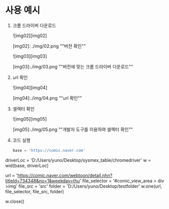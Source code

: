 # 사용 예시

1. 크롬 드라이버 다운로드

   ![img02][img02]

   [img02]: ./img/02.png	""버전 확인""

   

   ![img03][img03]

   [img03]:./img/03.png	""버전에 맞는 크롬 드라이버 다운로드""

   

2. url 확인

	![img04][img04]
	
	[img04]:./img/04.png ""url 확인""
	
	
	
3. 셀렉터 확인
	
	![img05][img05]
	
	[img05]:./img/05.png ""개발자 도구를 이용하여 셀렉터 확인""
	
	
	
4. 코드 실행

	```python
   base = 'https://comic.naver.com'
driverLoc = 'D:/Users/yuno/Desktop/sysmex_table/chromedriver'
   w = wid(base, driverLoc)

   url = 'https://comic.naver.com/webtoon/detail.nhn?titleId=734348&no=1&weekday=thu'
file_selector = '#comic_view_area > div >img'
   file_src = 'src'
   folder = 'D:/Users/yuno/Desktop/testfolder'
   w.one(url, file_selector, file_src, folder)
   
   w.close()
   ```
   
   
   
   
   
   
   
   
   



